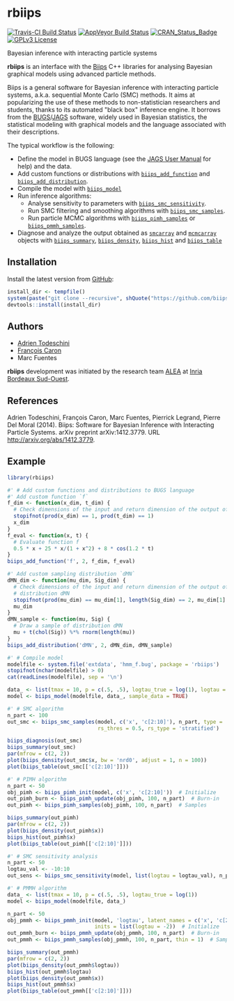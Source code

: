 rbiips
========
[![Travis-CI Build Status](https://travis-ci.org/biips/rbiips.svg?branch=master)](https://travis-ci.org/biips/rbiips)
[![AppVeyor Build Status](https://ci.appveyor.com/api/projects/status/github/biips/rbiips?branch=master&svg=true)](https://ci.appveyor.com/project/biips/rbiips)
[![CRAN_Status_Badge](http://www.r-pkg.org/badges/version/rbiips)](https://cran.r-project.org/package=rbiips)
[![GPLv3 License](https://img.shields.io/badge/license-GPLv3-blue.svg)](https://www.gnu.org/licenses/gpl-3.0.html)

Bayesian inference with interacting particle systems

**rbiips** is an interface with the [Biips][Biips website] C++ libraries for analysing
Bayesian graphical models using advanced particle methods.

Biips is a general software for Bayesian inference with interacting particle
systems, a.k.a. sequential Monte Carlo (SMC) methods. It aims at popularizing
the use of these methods to non-statistician researchers and students, thanks
to its automated "black box" inference engine. It borrows from the
[BUGS](http://www.mrc-bsu.cam.ac.uk/software/bugs/)/[JAGS][JAGS website]
software, widely used in Bayesian statistics, the statistical
modeling with graphical models and the language associated with their
descriptions.

The typical workflow is the following:

- Define the model in BUGS language (see the [JAGS User Manual][JAGS User Manual]
  for help) and the data.
- Add custom functions or distributions with 
  [`biips_add_function`](https://biips.github.io/rbiips/reference/extend-bugs.html) and 
  [`biips_add_distribution`](https://biips.github.io/rbiips/reference/extend-bugs.html).
- Compile the model with [`biips_model`](https://biips.github.io/rbiips/reference/biips_model.html)
- Run inference algorithms:
    - Analyse sensitivity to parameters with 
      [`biips_smc_sensitivity`](https://biips.github.io/rbiips/reference/biips_smc_sensitivity.html).
    - Run SMC filtering and smoothing algorithms with 
      [`biips_smc_samples`](https://biips.github.io/rbiips/reference/biips_smc_samples.html).
    - Run particle MCMC algorithms with 
      [`biips_pimh_samples`](https://biips.github.io/rbiips/reference/pimh-object.html) or
      [`biips_pmmh_samples`](https://biips.github.io/rbiips/reference/pmmh-object.html).
- Diagnose and analyze the output obtained as 
  [`smcarray`](https://biips.github.io/rbiips/reference/smcarray-object.html) and 
  [`mcmcarray`](https://biips.github.io/rbiips/reference/mcmcarray-object.html) objects with 
  [`biips_summary`](https://biips.github.io/rbiips/reference/smcarray-object.html), 
  [`biips_density`](https://biips.github.io/rbiips/reference/smcarray-object.html),
  [`biips_hist`](https://biips.github.io/rbiips/reference/smcarray-object.html) and 
  [`biips_table`](https://biips.github.io/rbiips/reference/smcarray-object.html)

Installation
------------
Install the latest version from [GitHub](https://github.com/biips/rbiips):
```R
install_dir <- tempfile()
system(paste("git clone --recursive", shQuote("https://github.com/biips/rbiips.git"), shQuote(install_dir)))
devtools::install(install_dir)
```

Authors
----------

- [Adrien Todeschini](http://adrien.tspace.fr)
- [François Caron](http://www.stats.ox.ac.uk/~caron/)
- Marc Fuentes

**rbiips** development was initiated by the research team
[ALEA](http://alea.bordeaux.inria.fr) at
[Inria Bordeaux Sud-Ouest](http://www.inria.fr/en/centre/bordeaux).

References
-------------
Adrien Todeschini, François Caron, Marc Fuentes, Pierrick Legrand, Pierre Del Moral (2014). 
Biips: Software for Bayesian Inference with Interacting Particle Systems. 
arXiv preprint arXiv:1412.3779. 
URL <http://arxiv.org/abs/1412.3779>.

[Biips website]: https://biips.github.io
[JAGS website]: http://mcmc-jags.sourceforge.net/
[JAGS User Manual]: http://sourceforge.net/projects/mcmc-jags/files/Manuals/4.x/jags_user_manual.pdf/download

Example 
----------
```R
library(rbiips)

#' # Add custom functions and distributions to BUGS language
#' Add custom function `f`
f_dim <- function(x_dim, t_dim) {
  # Check dimensions of the input and return dimension of the output of function f
  stopifnot(prod(x_dim) == 1, prod(t_dim) == 1)
  x_dim
}
f_eval <- function(x, t) {
  # Evaluate function f
  0.5 * x + 25 * x/(1 + x^2) + 8 * cos(1.2 * t)
}
biips_add_function('f', 2, f_dim, f_eval)

#' Add custom sampling distribution `dMN`
dMN_dim <- function(mu_dim, Sig_dim) {
  # Check dimensions of the input and return dimension of the output of
  # distribution dMN
  stopifnot(prod(mu_dim) == mu_dim[1], length(Sig_dim) == 2, mu_dim[1] == Sig_dim)
  mu_dim
}
dMN_sample <- function(mu, Sig) {
  # Draw a sample of distribution dMN
  mu + t(chol(Sig)) %*% rnorm(length(mu))
}
biips_add_distribution('dMN', 2, dMN_dim, dMN_sample)

#' # Compile model
modelfile <- system.file('extdata', 'hmm_f.bug', package = 'rbiips')
stopifnot(nchar(modelfile) > 0)
cat(readLines(modelfile), sep = '\n')

data_ <- list(tmax = 10, p = c(.5, .5), logtau_true = log(1), logtau = log(1))
model <- biips_model(modelfile, data_, sample_data = TRUE)

#' # SMC algorithm
n_part <- 100
out_smc <- biips_smc_samples(model, c('x', 'c[2:10]'), n_part, type = 'fs',
                             rs_thres = 0.5, rs_type = 'stratified')

biips_diagnosis(out_smc)
biips_summary(out_smc)
par(mfrow = c(2, 2))
plot(biips_density(out_smc$x, bw = 'nrd0', adjust = 1, n = 100))
plot(biips_table(out_smc[['c[2:10]']]))

#' # PIMH algorithm
n_part <- 50
obj_pimh <- biips_pimh_init(model, c('x', 'c[2:10]'))  # Initialize
out_pimh_burn <- biips_pimh_update(obj_pimh, 100, n_part)  # Burn-in
out_pimh <- biips_pimh_samples(obj_pimh, 100, n_part)  # Samples

biips_summary(out_pimh)
par(mfrow = c(2, 2))
plot(biips_density(out_pimh$x))
biips_hist(out_pimh$x)
plot(biips_table(out_pimh[['c[2:10]']]))

#' # SMC sensitivity analysis
n_part <- 50
logtau_val <- -10:10
out_sens <- biips_smc_sensitivity(model, list(logtau = logtau_val), n_part)

#' # PMMH algorithm
data_ <- list(tmax = 10, p = c(.5, .5), logtau_true = log(1))
model <- biips_model(modelfile, data_)

n_part <- 50
obj_pmmh <- biips_pmmh_init(model, 'logtau', latent_names = c('x', 'c[2:10]'),
                            inits = list(logtau = -2))  # Initialize
out_pmmh_burn <- biips_pmmh_update(obj_pmmh, 100, n_part)  # Burn-in
out_pmmh <- biips_pmmh_samples(obj_pmmh, 100, n_part, thin = 1)  # Samples

biips_summary(out_pmmh)
par(mfrow = c(2, 2))
plot(biips_density(out_pmmh$logtau))
biips_hist(out_pmmh$logtau)
plot(biips_density(out_pmmh$x))
biips_hist(out_pmmh$x)
plot(biips_table(out_pmmh[['c[2:10]']]))
```
